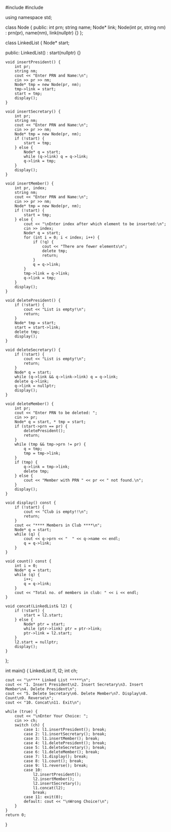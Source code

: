 #include <iostream>
#include <string>

using namespace std;

class Node {
public:
    int prn;
    string name;
    Node* link;
    Node(int pr, string nm) : prn(pr), name(nm), link(nullptr) {}
};

class LinkedList {
    Node* start;

public:
    LinkedList() : start(nullptr) {}

    void insertPresident() {
        int pr;
        string nm;
        cout << "Enter PRN and Name:\n";
        cin >> pr >> nm;
        Node* tmp = new Node(pr, nm);
        tmp->link = start;
        start = tmp;
        display();
    }

    void insertSecretary() {
        int pr;
        string nm;
        cout << "Enter PRN and Name:\n";
        cin >> pr >> nm;
        Node* tmp = new Node(pr, nm);
        if (!start) {
            start = tmp;
        } else {
            Node* q = start;
            while (q->link) q = q->link;
            q->link = tmp;
        }
        display();
    }

    void insertMember() {
        int pr, index;
        string nm;
        cout << "Enter PRN and Name:\n";
        cin >> pr >> nm;
        Node* tmp = new Node(pr, nm);
        if (!start) {
            start = tmp;
        } else {
            cout << "\nEnter index after which element to be inserted:\n";
            cin >> index;
            Node* q = start;
            for (int i = 0; i < index; i++) {
                if (!q) {
                    cout << "There are fewer elements\n";
                    delete tmp;
                    return;
                }
                q = q->link;
            }
            tmp->link = q->link;
            q->link = tmp;
        }
        display();
    }

    void deletePresident() {
        if (!start) {
            cout << "List is empty!\n";
            return;
        }
        Node* tmp = start;
        start = start->link;
        delete tmp;
        display();
    }

    void deleteSecretary() {
        if (!start) {
            cout << "List is empty!\n";
            return;
        }
        Node* q = start;
        while (q->link && q->link->link) q = q->link;
        delete q->link;
        q->link = nullptr;
        display();
    }

    void deleteMember() {
        int pr;
        cout << "Enter PRN to be deleted: ";
        cin >> pr;
        Node* q = start, * tmp = start;
        if (start->prn == pr) {
            deletePresident();
            return;
        }
        while (tmp && tmp->prn != pr) {
            q = tmp;
            tmp = tmp->link;
        }
        if (tmp) {
            q->link = tmp->link;
            delete tmp;
        } else {
            cout << "Member with PRN " << pr << " not found.\n";
        }
        display();
    }

    void display() const {
        if (!start) {
            cout << "Club is empty!!\n";
            return;
        }
        cout << "**** Members in Club ****\n";
        Node* q = start;
        while (q) {
            cout << q->prn << "  " << q->name << endl;
            q = q->link;
        }
    }

    void count() const {
        int i = 0;
        Node* q = start;
        while (q) {
            i++;
            q = q->link;
        }
        cout << "Total no. of members in club: " << i << endl;
    }

    void concat(LinkedList& l2) {
        if (!start) {
            start = l2.start;
        } else {
            Node* ptr = start;
            while (ptr->link) ptr = ptr->link;
            ptr->link = l2.start;
        }
        l2.start = nullptr;
        display();
    }
};

int main() {
    LinkedList l1, l2;
    int ch;

    cout << "\n**** Linked List *****\n";
    cout << "1. Insert President\n2. Insert Secretary\n3. Insert Member\n4. Delete President\n";
    cout << "5. Delete Secretary\n6. Delete Member\n7. Display\n8. Count\n9. Reverse\n";
    cout << "10. Concat\n11. Exit\n";

    while (true) {
        cout << "\nEnter Your Choice: ";
        cin >> ch;
        switch (ch) {
            case 1: l1.insertPresident(); break;
            case 2: l1.insertSecretary(); break;
            case 3: l1.insertMember(); break;
            case 4: l1.deletePresident(); break;
            case 5: l1.deleteSecretary(); break;
            case 6: l1.deleteMember(); break;
            case 7: l1.display(); break;
            case 8: l1.count(); break;
            case 9: l1.reverse(); break;
            case 10:
                l2.insertPresident();
                l2.insertMember();
                l2.insertSecretary();
                l1.concat(l2);
                break;
            case 11: exit(0);
            default: cout << "\nWrong Choice!\n";
        }
    }
    return 0;
}

